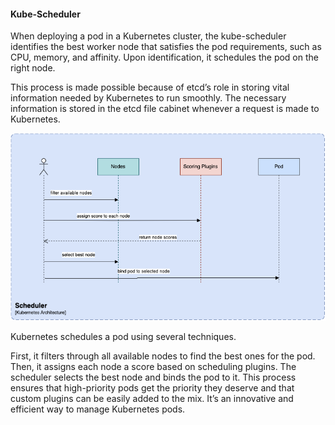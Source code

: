 #### Kube-Scheduler

When deploying a pod in a Kubernetes cluster, the kube-scheduler identifies the best worker node that satisfies the pod requirements, such as CPU, memory, and affinity. Upon identification, it schedules the pod on the right node.

This process is made possible because of etcd’s role in storing vital information needed by Kubernetes to run smoothly. The necessary information is stored in the etcd file cabinet whenever a request is made to Kubernetes.

![Scheduler](./docs/images/scheduler.png)

Kubernetes schedules a pod using several techniques.

First, it filters through all available nodes to find the best ones for the pod. Then, it assigns each node a score based on scheduling plugins. The scheduler selects the best node and binds the pod to it. This process ensures that high-priority pods get the priority they deserve and that custom plugins can be easily added to the mix. It’s an innovative and efficient way to manage Kubernetes pods.
